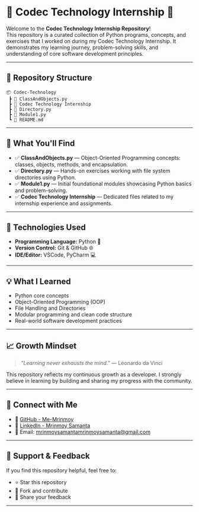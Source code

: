 # 🎯 Codec Technology Internship 🚀

Welcome to the **Codec Technology Internship Repository**!  
This repository is a curated collection of Python programs, concepts, and exercises that I worked on during my Codec Technology Internship. It demonstrates my learning journey, problem-solving skills, and understanding of core software development principles.

---

## 📂 Repository Structure

```
📦 Codec-Technology
 ┣ 📄 ClassAndObjects.py
 ┣ 📄 Codec Technology Internship
 ┣ 📄 Directory.py
 ┣ 📄 Module1.py
 ┗ 📄 README.md
```

---

## 📌 What You'll Find

- ✅ **ClassAndObjects.py** — Object-Oriented Programming concepts: classes, objects, methods, and encapsulation.
- ✅ **Directory.py** — Hands-on exercises working with file system directories using Python.
- ✅ **Module1.py** — Initial foundational modules showcasing Python basics and problem-solving.
- ✅ **Codec Technology Internship** — Dedicated files related to my internship experience and assignments.

---

## 🚀 Technologies Used

- **Programming Language:** Python 🐍
- **Version Control:** Git & GitHub 🌐
- **IDE/Editor:** VSCode, PyCharm 💻

---

## 💡 What I Learned

- Python core concepts
- Object-Oriented Programming (OOP)
- File Handling and Directories
- Modular programming and clean code structure
- Real-world software development practices

---

## 📈 Growth Mindset

> *"Learning never exhausts the mind."* — Leonardo da Vinci

This repository reflects my continuous growth as a developer. I strongly believe in learning by building and sharing my progress with the community.

---

## 🤝 Connect with Me

- 🔗 [GitHub - Me-Mrinmoy](https://github.com/Me-Mrinmoy)
- 🔗 [LinkedIn - Mrinmoy Samanta](https://www.linkedin.com/in/mrinmoysamanta)
- 📧 Email: mrinmoysamantamrinmoysamanta@gmail.com

---

## 🌟 Support & Feedback

If you find this repository helpful, feel free to:

- ⭐ Star this repository
- 🔄 Fork and contribute
- 📝 Share your feedback

---
